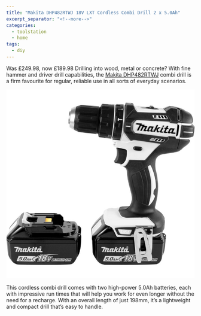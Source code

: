 ```yaml
---
title: "Makita DHP482RTWJ 18V LXT Cordless Combi Drill 2 x 5.0Ah"
excerpt_separator: "<!--more-->"
categories:
  - toolstation
  - home
tags:
  - diy
---
```

Was £249.98, now £189.98
Drilling into wood, metal or concrete? With fine hammer and driver drill capabilities, the [Makita
DHP482RTWJ](https://www.toolstation.com/makita-dhp482rtwj-18v-lxt-cordless-combi-drill/p77635) combi drill is a firm favourite for regular, reliable use in all sorts of everyday scenarios.
<!--more-->
<img src="/assets/images/tst-makita.jpg" alt="Makita DHP482RTWJ 18V LXT Cordless Combi Drill 2 x 5.0Ah" class="align-left">

This cordless combi drill comes with two high-power 5.0Ah batteries, each with impressive run times
that will help you work for even longer without the need for a recharge. With an overall length of
just 198mm, it’s a lightweight and compact drill that’s easy to handle.
